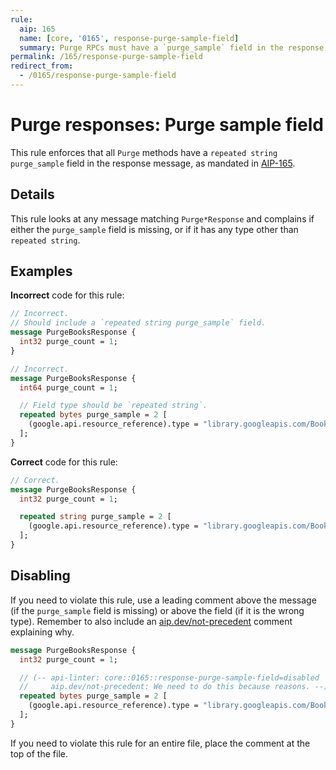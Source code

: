 ```yaml
---
rule:
  aip: 165
  name: [core, '0165', response-purge-sample-field]
  summary: Purge RPCs must have a `purge_sample` field in the response.
permalink: /165/response-purge-sample-field
redirect_from:
  - /0165/response-purge-sample-field
---
```


# Purge responses: Purge sample field

This rule enforces that all `Purge` methods have a `repeated string
purge_sample` field in the response message, as mandated in [AIP-165][].

## Details

This rule looks at any message matching `Purge*Response` and complains if
either the `purge_sample` field is missing, or if it has any type other than
`repeated string`.

## Examples

**Incorrect** code for this rule:

```proto
// Incorrect.
// Should include a `repeated string purge_sample` field.
message PurgeBooksResponse {
  int32 purge_count = 1;
}
```

```proto
// Incorrect.
message PurgeBooksResponse {
  int64 purge_count = 1;

  // Field type should be `repeated string`.
  repeated bytes purge_sample = 2 [
    (google.api.resource_reference).type = "library.googleapis.com/Book"
  ];
}
```

**Correct** code for this rule:

```proto
// Correct.
message PurgeBooksResponse {
  int32 purge_count = 1;

  repeated string purge_sample = 2 [
    (google.api.resource_reference).type = "library.googleapis.com/Book"
  ];
}
```

## Disabling

If you need to violate this rule, use a leading comment above the message (if
the `purge_sample` field is missing) or above the field (if it is the wrong
type). Remember to also include an [aip.dev/not-precedent][] comment explaining
why.

```proto
message PurgeBooksResponse {
  int32 purge_count = 1;

  // (-- api-linter: core::0165::response-purge-sample-field=disabled
  //     aip.dev/not-precedent: We need to do this because reasons. --)
  repeated bytes purge_sample = 2 [
    (google.api.resource_reference).type = "library.googleapis.com/Book"
  ];
}
```

If you need to violate this rule for an entire file, place the comment at the
top of the file.

[aip-165]: https://aip.dev/165
[aip.dev/not-precedent]: https://aip.dev/not-precedent
